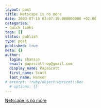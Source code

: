 ```yaml
---
layout: post
title: Netscape is no more
date: 2003-07-16 03:07:19.000000000 +02:00
categories:
- quick links
tags: []
status: publish
type: post
published: true
meta: {}
author:
  login: shanson
  email: papascott-wp@gmail.com
  display_name: PapaScott
  first_name: Scott
  last_name: Hanson
# excerpt: !ruby/object:Hpricot::Doc
  # options: {}
---
```

<p><a title="Long live Mozilla" href="http://www.mozillazine.org/talkback.html?article=3422">Netscape is no more</a></p>
